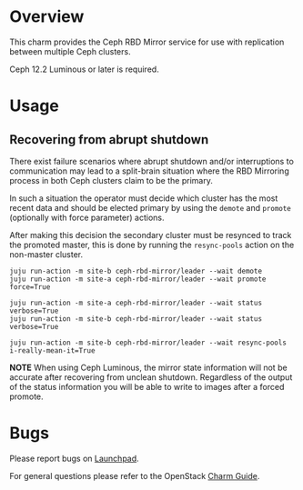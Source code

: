 # Overview

This charm provides the Ceph RBD Mirror service for use with replication between multiple Ceph clusters.

Ceph 12.2 Luminous or later is required.

# Usage

## Recovering from abrupt shutdown

There exist failure scenarios where abrupt shutdown and/or interruptions to
communication may lead to a split-brain situation where the RBD Mirroring
process in both Ceph clusters claim to be the primary.

In such a situation the operator must decide which cluster has the most
recent data and should be elected primary by using the ``demote`` and
``promote`` (optionally with force parameter) actions.

After making this decision the secondary cluster must be resynced to track
the promoted master, this is done by running the ``resync-pools`` action on
the non-master cluster.

    juju run-action -m site-b ceph-rbd-mirror/leader --wait demote
    juju run-action -m site-a ceph-rbd-mirror/leader --wait promote force=True

    juju run-action -m site-a ceph-rbd-mirror/leader --wait status verbose=True
    juju run-action -m site-b ceph-rbd-mirror/leader --wait status verbose=True

    juju run-action -m site-b ceph-rbd-mirror/leader --wait resync-pools i-really-mean-it=True

__NOTE__ When using Ceph Luminous, the mirror state information will not be
accurate after recovering from unclean shutdown.  Regardless of the output of
the status information you will be able to write to images after a forced
promote.

# Bugs

Please report bugs on [Launchpad](https://bugs.launchpad.net/charm-ceph-rbd-mirror/+filebug).

For general questions please refer to the OpenStack [Charm Guide](https://docs.openstack.org/charm-guide/latest/).
